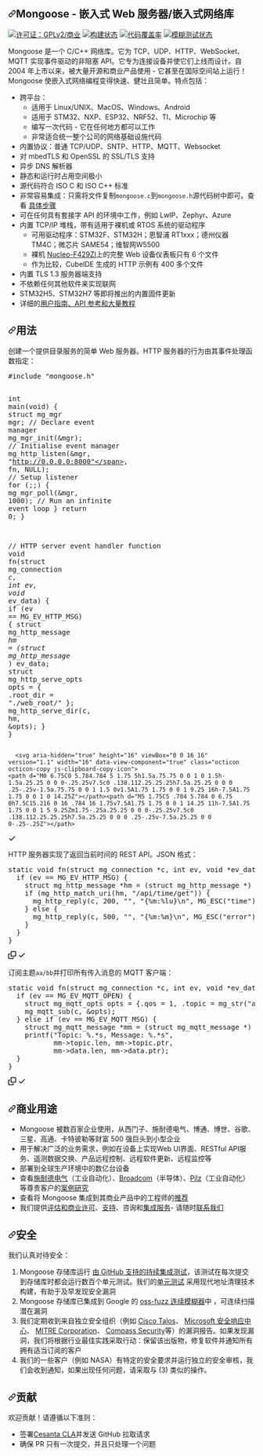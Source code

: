 <div class="Box-sc-g0xbh4-0 bJMeLZ js-snippet-clipboard-copy-unpositioned" data-hpc="true"><article class="markdown-body entry-content container-lg" itemprop="text"><h1 tabindex="-1" dir="auto"><a id="user-content-mongoose---embedded-web-server--embedded-networking-library" class="anchor" aria-hidden="true" tabindex="-1" href="#mongoose---embedded-web-server--embedded-networking-library"><svg class="octicon octicon-link" viewBox="0 0 16 16" version="1.1" width="16" height="16" aria-hidden="true"><path d="m7.775 3.275 1.25-1.25a3.5 3.5 0 1 1 4.95 4.95l-2.5 2.5a3.5 3.5 0 0 1-4.95 0 .751.751 0 0 1 .018-1.042.751.751 0 0 1 1.042-.018 1.998 1.998 0 0 0 2.83 0l2.5-2.5a2.002 2.002 0 0 0-2.83-2.83l-1.25 1.25a.751.751 0 0 1-1.042-.018.751.751 0 0 1-.018-1.042Zm-4.69 9.64a1.998 1.998 0 0 0 2.83 0l1.25-1.25a.751.751 0 0 1 1.042.018.751.751 0 0 1 .018 1.042l-1.25 1.25a3.5 3.5 0 1 1-4.95-4.95l2.5-2.5a3.5 3.5 0 0 1 4.95 0 .751.751 0 0 1-.018 1.042.751.751 0 0 1-1.042.018 1.998 1.998 0 0 0-2.83 0l-2.5 2.5a1.998 1.998 0 0 0 0 2.83Z"></path></svg></a><font style="vertical-align: inherit;"><font style="vertical-align: inherit;">Mongoose - 嵌入式 Web 服务器/嵌入式网络库</font></font></h1>
<p dir="auto"><a href="https://opensource.org/licenses/gpl-2.0.php" rel="nofollow"><img src="https://camo.githubusercontent.com/48ac5e5cefa5d1ec919b15644166664ff9d8d021f43265ee0a8763a56a300abe/68747470733a2f2f696d672e736869656c64732e696f2f62616467652f4c6963656e73652d47504c76322532306f72253230436f6d6d65726369616c2d677265656e2e737667" alt="许可证：GPLv2/商业" data-canonical-src="https://img.shields.io/badge/License-GPLv2%20or%20Commercial-green.svg" style="max-width: 100%;"></a>
<a href="https://github.com/cesanta/mongoose/actions"><img src="https://github.com/cesanta/mongoose/workflows/build/badge.svg" alt="构建状态" style="max-width: 100%;"></a>
<a href="https://codecov.io/gh/cesanta/mongoose" rel="nofollow"><img src="https://camo.githubusercontent.com/acc1bf9b67fc8c8cbcd13b71e3d9d0233762b01a624b0894365f975de66e4932/68747470733a2f2f636f6465636f762e696f2f67682f636573616e74612f6d6f6e676f6f73652f6272616e63682f6d61737465722f67726170682f62616467652e737667" alt="代码覆盖率" data-canonical-src="https://codecov.io/gh/cesanta/mongoose/branch/master/graph/badge.svg" style="max-width: 100%;"></a>
<a href="https://bugs.chromium.org/p/oss-fuzz/issues/list?sort=-opened&amp;can=1&amp;q=proj:mongoose" rel="nofollow"><img src="https://camo.githubusercontent.com/96965b85efcf5134ab936da42ad330459095c7f505cd513795ca5258eb6ce660/68747470733a2f2f6f73732d66757a7a2d6275696c642d6c6f67732e73746f726167652e676f6f676c65617069732e636f6d2f6261646765732f6d6f6e676f6f73652e737667" alt="模糊测试状态" data-canonical-src="https://oss-fuzz-build-logs.storage.googleapis.com/badges/mongoose.svg" style="max-width: 100%;"></a></p>
<p dir="auto"><font style="vertical-align: inherit;"><font style="vertical-align: inherit;">Mongoose 是一个 C/C++ 网络库。</font><font style="vertical-align: inherit;">它为 TCP、UDP、HTTP、WebSocket、MQTT 实现事件驱动的非阻塞 API。</font><font style="vertical-align: inherit;">它专为连接设备并使它们上线而设计。</font><font style="vertical-align: inherit;">自 2004 年上市以来，被大量开源和商业产品使用 - 它甚至在国际空间站上运行！</font><font style="vertical-align: inherit;">Mongoose 使嵌入式网络编程变得快速、健壮且简单。</font><font style="vertical-align: inherit;">特点包括：</font></font></p>
<ul dir="auto">
<li><font style="vertical-align: inherit;"><font style="vertical-align: inherit;">跨平台：
</font></font><ul dir="auto">
<li><font style="vertical-align: inherit;"><font style="vertical-align: inherit;">适用于 Linux/UNIX、MacOS、Windows、Android</font></font></li>
<li><font style="vertical-align: inherit;"><font style="vertical-align: inherit;">适用于 STM32、NXP、ESP32、NRF52、TI、Microchip 等</font></font></li>
<li><font style="vertical-align: inherit;"><font style="vertical-align: inherit;">编写一次代码 - 它在任何地方都可以工作</font></font></li>
<li><font style="vertical-align: inherit;"><font style="vertical-align: inherit;">非常适合统一整个公司的网络基础设施代码</font></font></li>
</ul>
</li>
<li><font style="vertical-align: inherit;"><font style="vertical-align: inherit;">内置协议：普通 TCP/UDP、SNTP、HTTP、MQTT、Websocket</font></font></li>
<li><font style="vertical-align: inherit;"><font style="vertical-align: inherit;">对 mbedTLS 和 OpenSSL 的 SSL/TLS 支持</font></font></li>
<li><font style="vertical-align: inherit;"><font style="vertical-align: inherit;">异步 DNS 解析器</font></font></li>
<li><font style="vertical-align: inherit;"><font style="vertical-align: inherit;">静态和运行时占用空间极小</font></font></li>
<li><font style="vertical-align: inherit;"><font style="vertical-align: inherit;">源代码符合 ISO C 和 ISO C++ 标准</font></font></li>
<li><font style="vertical-align: inherit;"><font style="vertical-align: inherit;">非常容易集成：只需将文件复制</font></font><code>mongoose.c</code><font style="vertical-align: inherit;"><font style="vertical-align: inherit;">到</font></font><code>mongoose.h</code><font style="vertical-align: inherit;"><font style="vertical-align: inherit;">源代码树中即可。</font><font style="vertical-align: inherit;">查看
</font></font><a href="https://mongoose.ws/documentation/#2-minute-integration-guide" rel="nofollow"><font style="vertical-align: inherit;"><font style="vertical-align: inherit;">具体步骤</font></font></a></li>
<li><font style="vertical-align: inherit;"><font style="vertical-align: inherit;">可在任何具有套接字 API 的环境中工作，例如 LwIP、Zephyr、Azure</font></font></li>
<li><font style="vertical-align: inherit;"><font style="vertical-align: inherit;">内置 TCP/IP 堆栈，带有适用于裸机或 RTOS 系统的驱动程序
</font></font><ul dir="auto">
<li><font style="vertical-align: inherit;"><font style="vertical-align: inherit;">可用驱动程序：STM32F、STM32H；</font><font style="vertical-align: inherit;">恩智浦 RT1xxx；</font><font style="vertical-align: inherit;">德州仪器TM4C；</font><font style="vertical-align: inherit;">微芯片 SAME54；</font><font style="vertical-align: inherit;">维智网W5500</font></font></li>
<li><font style="vertical-align: inherit;"><font style="vertical-align: inherit;">裸机
</font></font><a href="/cesanta/mongoose/blob/master/examples/stm32/nucleo-f429zi-baremetal"><font style="vertical-align: inherit;"><font style="vertical-align: inherit;">Nucleo-F429ZI</font></font></a><font style="vertical-align: inherit;"><font style="vertical-align: inherit;">上的完整 Web 设备仪表板只有 6 个文件</font></font></li>
<li><font style="vertical-align: inherit;"><font style="vertical-align: inherit;">作为比较，CubeIDE 生成的 HTTP 示例有 400 多个文件</font></font></li>
</ul>
</li>
<li><font style="vertical-align: inherit;"><font style="vertical-align: inherit;">内置 TLS 1.3 服务器端支持</font></font></li>
<li><font style="vertical-align: inherit;"><font style="vertical-align: inherit;">不依赖任何其他软件来实现联网</font></font></li>
<li><font style="vertical-align: inherit;"><font style="vertical-align: inherit;">STM32H5、STM32H7 等即将推出的内置固件更新</font></font></li>
<li><font style="vertical-align: inherit;"><font style="vertical-align: inherit;">详细的</font></font><a href="https://mongoose.ws/documentation/" rel="nofollow"><font style="vertical-align: inherit;"><font style="vertical-align: inherit;">用户指南、API 参考和大量教程</font></font></a></li>
</ul>
<h2 tabindex="-1" dir="auto"><a id="user-content-usage" class="anchor" aria-hidden="true" tabindex="-1" href="#usage"><svg class="octicon octicon-link" viewBox="0 0 16 16" version="1.1" width="16" height="16" aria-hidden="true"><path d="m7.775 3.275 1.25-1.25a3.5 3.5 0 1 1 4.95 4.95l-2.5 2.5a3.5 3.5 0 0 1-4.95 0 .751.751 0 0 1 .018-1.042.751.751 0 0 1 1.042-.018 1.998 1.998 0 0 0 2.83 0l2.5-2.5a2.002 2.002 0 0 0-2.83-2.83l-1.25 1.25a.751.751 0 0 1-1.042-.018.751.751 0 0 1-.018-1.042Zm-4.69 9.64a1.998 1.998 0 0 0 2.83 0l1.25-1.25a.751.751 0 0 1 1.042.018.751.751 0 0 1 .018 1.042l-1.25 1.25a3.5 3.5 0 1 1-4.95-4.95l2.5-2.5a3.5 3.5 0 0 1 4.95 0 .751.751 0 0 1-.018 1.042.751.751 0 0 1-1.042.018 1.998 1.998 0 0 0-2.83 0l-2.5 2.5a1.998 1.998 0 0 0 0 2.83Z"></path></svg></a><font style="vertical-align: inherit;"><font style="vertical-align: inherit;">用法</font></font></h2>
<p dir="auto"><font style="vertical-align: inherit;"><font style="vertical-align: inherit;">创建一个提供目录服务的简单 Web 服务器。</font><font style="vertical-align: inherit;">HTTP 服务器的行为由其事件处理函数指定：</font></font></p>
<div class="highlight highlight-source-c notranslate position-relative overflow-auto" dir="auto"><pre><span class="pl-k">#include</span> <span class="pl-s">"mongoose.h"</span>

<span class="pl-smi">int</span> <span class="pl-en">main</span>(<span class="pl-smi">void</span>) {
  <span class="pl-k">struct</span> <span class="pl-smi">mg_mgr</span> <span class="pl-s1">mgr</span>;  <span class="pl-c">// Declare event manager</span>
  <span class="pl-en">mg_mgr_init</span>(<span class="pl-c1">&amp;</span><span class="pl-s1">mgr</span>);  <span class="pl-c">// Initialise event manager</span>
  <span class="pl-en">mg_http_listen</span>(<span class="pl-c1">&amp;</span><span class="pl-s1">mgr</span>, <span class="pl-s">"http://0.0.0.0:8000"</span>, <span class="pl-s1">fn</span>, <span class="pl-c1">NULL</span>);  <span class="pl-c">// Setup listener</span>
  <span class="pl-k">for</span> (;;) {
    <span class="pl-en">mg_mgr_poll</span>(<span class="pl-c1">&amp;</span><span class="pl-s1">mgr</span>, <span class="pl-c1">1000</span>);  <span class="pl-c">// Run an infinite event loop</span>
  }
  <span class="pl-k">return</span> <span class="pl-c1">0</span>;
}

<span class="pl-c">// HTTP server event handler function</span>
<span class="pl-smi">void</span> <span class="pl-en">fn</span>(<span class="pl-k">struct</span> <span class="pl-smi">mg_connection</span> <span class="pl-c1">*</span><span class="pl-s1">c</span>, <span class="pl-smi">int</span> <span class="pl-s1">ev</span>, <span class="pl-smi">void</span> <span class="pl-c1">*</span><span class="pl-s1">ev_data</span>) {
  <span class="pl-k">if</span> (<span class="pl-s1">ev</span> <span class="pl-c1">==</span> <span class="pl-c1">MG_EV_HTTP_MSG</span>) {
    <span class="pl-k">struct</span> <span class="pl-smi">mg_http_message</span> <span class="pl-c1">*</span><span class="pl-s1">hm</span> <span class="pl-c1">=</span> (<span class="pl-k">struct</span> <span class="pl-smi">mg_http_message</span> <span class="pl-c1">*</span>) <span class="pl-s1">ev_data</span>;
    <span class="pl-k">struct</span> <span class="pl-smi">mg_http_serve_opts</span> <span class="pl-s1">opts</span> <span class="pl-c1">=</span> { .<span class="pl-c1">root_dir</span> <span class="pl-c1">=</span> <span class="pl-s">"./web_root/"</span> };
    <span class="pl-en">mg_http_serve_dir</span>(<span class="pl-s1">c</span>, <span class="pl-s1">hm</span>, <span class="pl-c1">&amp;</span><span class="pl-s1">opts</span>);
  }
}</pre><div class="zeroclipboard-container">
    
      <svg aria-hidden="true" height="16" viewBox="0 0 16 16" version="1.1" width="16" data-view-component="true" class="octicon octicon-copy js-clipboard-copy-icon">
    <path d="M0 6.75C0 5.784.784 5 1.75 5h1.5a.75.75 0 0 1 0 1.5h-1.5a.25.25 0 0 0-.25.25v7.5c0 .138.112.25.25.25h7.5a.25.25 0 0 0 .25-.25v-1.5a.75.75 0 0 1 1.5 0v1.5A1.75 1.75 0 0 1 9.25 16h-7.5A1.75 1.75 0 0 1 0 14.25Z"></path><path d="M5 1.75C5 .784 5.784 0 6.75 0h7.5C15.216 0 16 .784 16 1.75v7.5A1.75 1.75 0 0 1 14.25 11h-7.5A1.75 1.75 0 0 1 5 9.25Zm1.75-.25a.25.25 0 0 0-.25.25v7.5c0 .138.112.25.25.25h7.5a.25.25 0 0 0 .25-.25v-7.5a.25.25 0 0 0-.25-.25Z"></path>
</svg>
      <svg aria-hidden="true" height="16" viewBox="0 0 16 16" version="1.1" width="16" data-view-component="true" class="octicon octicon-check js-clipboard-check-icon color-fg-success d-none">
    <path d="M13.78 4.22a.75.75 0 0 1 0 1.06l-7.25 7.25a.75.75 0 0 1-1.06 0L2.22 9.28a.751.751 0 0 1 .018-1.042.751.751 0 0 1 1.042-.018L6 10.94l6.72-6.72a.75.75 0 0 1 1.06 0Z"></path>
</svg>
    </clipboard-copy>
  </div></div>
<p dir="auto"><font style="vertical-align: inherit;"><font style="vertical-align: inherit;">HTTP 服务器实现了返回当前时间的 REST API。</font><font style="vertical-align: inherit;">JSON 格式：</font></font></p>
<div class="highlight highlight-source-c notranslate position-relative overflow-auto" dir="auto"><pre><span class="pl-k">static</span> <span class="pl-smi">void</span> <span class="pl-en">fn</span>(<span class="pl-k">struct</span> <span class="pl-smi">mg_connection</span> <span class="pl-c1">*</span><span class="pl-s1">c</span>, <span class="pl-smi">int</span> <span class="pl-s1">ev</span>, <span class="pl-smi">void</span> <span class="pl-c1">*</span><span class="pl-s1">ev_data</span>) {
  <span class="pl-k">if</span> (<span class="pl-s1">ev</span> <span class="pl-c1">==</span> <span class="pl-c1">MG_EV_HTTP_MSG</span>) {
    <span class="pl-k">struct</span> <span class="pl-smi">mg_http_message</span> <span class="pl-c1">*</span><span class="pl-s1">hm</span> <span class="pl-c1">=</span> (<span class="pl-k">struct</span> <span class="pl-smi">mg_http_message</span> <span class="pl-c1">*</span>) <span class="pl-s1">ev_data</span>;
    <span class="pl-k">if</span> (<span class="pl-en">mg_http_match_uri</span>(<span class="pl-s1">hm</span>, <span class="pl-s">"/api/time/get"</span>)) {
      <span class="pl-en">mg_http_reply</span>(<span class="pl-s1">c</span>, <span class="pl-c1">200</span>, <span class="pl-s">""</span>, <span class="pl-s">"{%m:%lu}\n"</span>, <span class="pl-en">MG_ESC</span>(<span class="pl-s">"time"</span>), <span class="pl-en">time</span>(<span class="pl-c1">NULL</span>));
    } <span class="pl-k">else</span> {
      <span class="pl-en">mg_http_reply</span>(<span class="pl-s1">c</span>, <span class="pl-c1">500</span>, <span class="pl-s">""</span>, <span class="pl-s">"{%m:%m}\n"</span>, <span class="pl-en">MG_ESC</span>(<span class="pl-s">"error"</span>), <span class="pl-en">MG_ESC</span>(<span class="pl-s">"Unsupported URI"</span>)); 
    }
  }
}</pre><div class="zeroclipboard-container">
    <clipboard-copy aria-label="Copy" class="ClipboardButton btn btn-invisible js-clipboard-copy m-2 p-0 tooltipped-no-delay d-flex flex-justify-center flex-items-center" data-copy-feedback="Copied!" data-tooltip-direction="w" value="static void fn(struct mg_connection *c, int ev, void *ev_data) {
  if (ev == MG_EV_HTTP_MSG) {
    struct mg_http_message *hm = (struct mg_http_message *) ev_data;
    if (mg_http_match_uri(hm, &quot;/api/time/get&quot;)) {
      mg_http_reply(c, 200, &quot;&quot;, &quot;{%m:%lu}\n&quot;, MG_ESC(&quot;time&quot;), time(NULL));
    } else {
      mg_http_reply(c, 500, &quot;&quot;, &quot;{%m:%m}\n&quot;, MG_ESC(&quot;error&quot;), MG_ESC(&quot;Unsupported URI&quot;)); 
    }
  }
}" tabindex="0" role="button">
      <svg aria-hidden="true" height="16" viewBox="0 0 16 16" version="1.1" width="16" data-view-component="true" class="octicon octicon-copy js-clipboard-copy-icon">
    <path d="M0 6.75C0 5.784.784 5 1.75 5h1.5a.75.75 0 0 1 0 1.5h-1.5a.25.25 0 0 0-.25.25v7.5c0 .138.112.25.25.25h7.5a.25.25 0 0 0 .25-.25v-1.5a.75.75 0 0 1 1.5 0v1.5A1.75 1.75 0 0 1 9.25 16h-7.5A1.75 1.75 0 0 1 0 14.25Z"></path><path d="M5 1.75C5 .784 5.784 0 6.75 0h7.5C15.216 0 16 .784 16 1.75v7.5A1.75 1.75 0 0 1 14.25 11h-7.5A1.75 1.75 0 0 1 5 9.25Zm1.75-.25a.25.25 0 0 0-.25.25v7.5c0 .138.112.25.25.25h7.5a.25.25 0 0 0 .25-.25v-7.5a.25.25 0 0 0-.25-.25Z"></path>
</svg>
      <svg aria-hidden="true" height="16" viewBox="0 0 16 16" version="1.1" width="16" data-view-component="true" class="octicon octicon-check js-clipboard-check-icon color-fg-success d-none">
    <path d="M13.78 4.22a.75.75 0 0 1 0 1.06l-7.25 7.25a.75.75 0 0 1-1.06 0L2.22 9.28a.751.751 0 0 1 .018-1.042.751.751 0 0 1 1.042-.018L6 10.94l6.72-6.72a.75.75 0 0 1 1.06 0Z"></path>
</svg>
    </clipboard-copy>
  </div></div>
<p dir="auto"><font style="vertical-align: inherit;"><font style="vertical-align: inherit;">订阅主题</font></font><code>aa/bb</code><font style="vertical-align: inherit;"><font style="vertical-align: inherit;">并打印所有传入消息的 MQTT 客户端：</font></font></p>
<div class="highlight highlight-source-c notranslate position-relative overflow-auto" dir="auto"><pre><span class="pl-k">static</span> <span class="pl-smi">void</span> <span class="pl-en">fn</span>(<span class="pl-k">struct</span> <span class="pl-smi">mg_connection</span> <span class="pl-c1">*</span><span class="pl-s1">c</span>, <span class="pl-smi">int</span> <span class="pl-s1">ev</span>, <span class="pl-smi">void</span> <span class="pl-c1">*</span><span class="pl-s1">ev_data</span>) {
  <span class="pl-k">if</span> (<span class="pl-s1">ev</span> <span class="pl-c1">==</span> <span class="pl-c1">MG_EV_MQTT_OPEN</span>) {
    <span class="pl-k">struct</span> <span class="pl-smi">mg_mqtt_opts</span> <span class="pl-s1">opts</span> <span class="pl-c1">=</span> {.<span class="pl-c1">qos</span> <span class="pl-c1">=</span> <span class="pl-c1">1</span>, .<span class="pl-c1">topic</span> <span class="pl-c1">=</span> <span class="pl-en">mg_str</span>(<span class="pl-s">"aa/bb"</span>)};
    <span class="pl-en">mg_mqtt_sub</span>(<span class="pl-s1">c</span>, <span class="pl-c1">&amp;</span><span class="pl-s1">opts</span>);
  } <span class="pl-k">else</span> <span class="pl-k">if</span> (<span class="pl-s1">ev</span> <span class="pl-c1">==</span> <span class="pl-c1">MG_EV_MQTT_MSG</span>) {
    <span class="pl-k">struct</span> <span class="pl-smi">mg_mqtt_message</span> <span class="pl-c1">*</span><span class="pl-s1">mm</span> <span class="pl-c1">=</span> (<span class="pl-k">struct</span> <span class="pl-smi">mg_mqtt_message</span> <span class="pl-c1">*</span>) <span class="pl-s1">ev_data</span>;
    <span class="pl-en">printf</span>(<span class="pl-s">"Topic: %.*s, Message: %.*s"</span>,
           <span class="pl-s1">mm</span><span class="pl-c1">-&gt;</span><span class="pl-c1">topic</span>.<span class="pl-c1">len</span>, <span class="pl-s1">mm</span><span class="pl-c1">-&gt;</span><span class="pl-c1">topic</span>.<span class="pl-c1">ptr</span>,
           <span class="pl-s1">mm</span><span class="pl-c1">-&gt;</span><span class="pl-c1">data</span>.<span class="pl-c1">len</span>, <span class="pl-s1">mm</span><span class="pl-c1">-&gt;</span><span class="pl-c1">data</span>.<span class="pl-c1">ptr</span>);
  }
}</pre><div class="zeroclipboard-container">
    <clipboard-copy aria-label="Copy" class="ClipboardButton btn btn-invisible js-clipboard-copy m-2 p-0 tooltipped-no-delay d-flex flex-justify-center flex-items-center" data-copy-feedback="Copied!" data-tooltip-direction="w" value="static void fn(struct mg_connection *c, int ev, void *ev_data) {
  if (ev == MG_EV_MQTT_OPEN) {
    struct mg_mqtt_opts opts = {.qos = 1, .topic = mg_str(&quot;aa/bb&quot;)};
    mg_mqtt_sub(c, &amp;opts);
  } else if (ev == MG_EV_MQTT_MSG) {
    struct mg_mqtt_message *mm = (struct mg_mqtt_message *) ev_data;
    printf(&quot;Topic: %.*s, Message: %.*s&quot;,
           mm->topic.len, mm->topic.ptr,
           mm->data.len, mm->data.ptr);
  }
}" tabindex="0" role="button">
      <svg aria-hidden="true" height="16" viewBox="0 0 16 16" version="1.1" width="16" data-view-component="true" class="octicon octicon-copy js-clipboard-copy-icon">
    <path d="M0 6.75C0 5.784.784 5 1.75 5h1.5a.75.75 0 0 1 0 1.5h-1.5a.25.25 0 0 0-.25.25v7.5c0 .138.112.25.25.25h7.5a.25.25 0 0 0 .25-.25v-1.5a.75.75 0 0 1 1.5 0v1.5A1.75 1.75 0 0 1 9.25 16h-7.5A1.75 1.75 0 0 1 0 14.25Z"></path><path d="M5 1.75C5 .784 5.784 0 6.75 0h7.5C15.216 0 16 .784 16 1.75v7.5A1.75 1.75 0 0 1 14.25 11h-7.5A1.75 1.75 0 0 1 5 9.25Zm1.75-.25a.25.25 0 0 0-.25.25v7.5c0 .138.112.25.25.25h7.5a.25.25 0 0 0 .25-.25v-7.5a.25.25 0 0 0-.25-.25Z"></path>
</svg>
      <svg aria-hidden="true" height="16" viewBox="0 0 16 16" version="1.1" width="16" data-view-component="true" class="octicon octicon-check js-clipboard-check-icon color-fg-success d-none">
    <path d="M13.78 4.22a.75.75 0 0 1 0 1.06l-7.25 7.25a.75.75 0 0 1-1.06 0L2.22 9.28a.751.751 0 0 1 .018-1.042.751.751 0 0 1 1.042-.018L6 10.94l6.72-6.72a.75.75 0 0 1 1.06 0Z"></path>
</svg>
    </clipboard-copy>
  </div></div>
<h2 tabindex="-1" dir="auto"><a id="user-content-commercial-use" class="anchor" aria-hidden="true" tabindex="-1" href="#commercial-use"><svg class="octicon octicon-link" viewBox="0 0 16 16" version="1.1" width="16" height="16" aria-hidden="true"><path d="m7.775 3.275 1.25-1.25a3.5 3.5 0 1 1 4.95 4.95l-2.5 2.5a3.5 3.5 0 0 1-4.95 0 .751.751 0 0 1 .018-1.042.751.751 0 0 1 1.042-.018 1.998 1.998 0 0 0 2.83 0l2.5-2.5a2.002 2.002 0 0 0-2.83-2.83l-1.25 1.25a.751.751 0 0 1-1.042-.018.751.751 0 0 1-.018-1.042Zm-4.69 9.64a1.998 1.998 0 0 0 2.83 0l1.25-1.25a.751.751 0 0 1 1.042.018.751.751 0 0 1 .018 1.042l-1.25 1.25a3.5 3.5 0 1 1-4.95-4.95l2.5-2.5a3.5 3.5 0 0 1 4.95 0 .751.751 0 0 1-.018 1.042.751.751 0 0 1-1.042.018 1.998 1.998 0 0 0-2.83 0l-2.5 2.5a1.998 1.998 0 0 0 0 2.83Z"></path></svg></a><font style="vertical-align: inherit;"><font style="vertical-align: inherit;">商业用途</font></font></h2>
<ul dir="auto">
<li><font style="vertical-align: inherit;"><font style="vertical-align: inherit;">Mongoose 被数百家企业使用，从西门子、施耐德电气、博通、博世、谷歌、三星、高通、卡特彼勒等财富 500 强巨头到小型企业</font></font></li>
<li><font style="vertical-align: inherit;"><font style="vertical-align: inherit;">用于解决广泛的业务需求，例如在设备上实现Web UI界面、RESTful API服务、遥测数据交换、产品远程控制、远程软件更新、远程监控等</font></font></li>
<li><font style="vertical-align: inherit;"><font style="vertical-align: inherit;">部署到全球生产环境中的数亿台设备</font></font></li>
<li><font style="vertical-align: inherit;"><font style="vertical-align: inherit;">查看</font><a href="https://mongoose.ws/case-studies/schneider-electric/" rel="nofollow"><font style="vertical-align: inherit;">施耐德电气</font></a><font style="vertical-align: inherit;">（工业自动化）、</font><a href="https://mongoose.ws/case-studies/broadcom/" rel="nofollow"><font style="vertical-align: inherit;">Broadcom</font></a><font style="vertical-align: inherit;">（半导体）、</font><a href="https://mongoose.ws/case-studies/pilz/" rel="nofollow"><font style="vertical-align: inherit;">Pilz</font></a><font style="vertical-align: inherit;">（工业自动化）等</font><font style="vertical-align: inherit;">尊贵客户的</font></font><a href="https://mongoose.ws/case-studies/" rel="nofollow"><font style="vertical-align: inherit;"><font style="vertical-align: inherit;">案例研究</font></font></a><font style="vertical-align: inherit;"></font><a href="https://mongoose.ws/case-studies/schneider-electric/" rel="nofollow"><font style="vertical-align: inherit;"></font></a><font style="vertical-align: inherit;"></font><a href="https://mongoose.ws/case-studies/broadcom/" rel="nofollow"><font style="vertical-align: inherit;"></font></a><font style="vertical-align: inherit;"></font><a href="https://mongoose.ws/case-studies/pilz/" rel="nofollow"><font style="vertical-align: inherit;"></font></a><font style="vertical-align: inherit;"></font></li>
<li><font style="vertical-align: inherit;"><font style="vertical-align: inherit;">查看</font><font style="vertical-align: inherit;">将 Mongoose 集成到其商业产品中的工程师的</font></font><a href="https://mongoose.ws/testimonials/" rel="nofollow"><font style="vertical-align: inherit;"><font style="vertical-align: inherit;">推荐</font></font></a><font style="vertical-align: inherit;"></font></li>
<li><font style="vertical-align: inherit;"><font style="vertical-align: inherit;">我们提供</font></font><a href="https://mongoose.ws/licensing/" rel="nofollow"><font style="vertical-align: inherit;"><font style="vertical-align: inherit;">评估和商业许可</font></font></a><font style="vertical-align: inherit;"><font style="vertical-align: inherit;">、</font></font><a href="https://mongoose.ws/support/" rel="nofollow"><font style="vertical-align: inherit;"><font style="vertical-align: inherit;">支持</font></font></a><font style="vertical-align: inherit;"><font style="vertical-align: inherit;">、咨询和</font></font><a href="https://mongoose.ws/integration/" rel="nofollow"><font style="vertical-align: inherit;"><font style="vertical-align: inherit;">集成服务</font></font></a><font style="vertical-align: inherit;"><font style="vertical-align: inherit;">- 请随时</font></font><a href="https://mongoose.ws/contact/" rel="nofollow"><font style="vertical-align: inherit;"><font style="vertical-align: inherit;">联系我们</font></font></a></li>
</ul>
<h2 tabindex="-1" dir="auto"><a id="user-content-security" class="anchor" aria-hidden="true" tabindex="-1" href="#security"><svg class="octicon octicon-link" viewBox="0 0 16 16" version="1.1" width="16" height="16" aria-hidden="true"><path d="m7.775 3.275 1.25-1.25a3.5 3.5 0 1 1 4.95 4.95l-2.5 2.5a3.5 3.5 0 0 1-4.95 0 .751.751 0 0 1 .018-1.042.751.751 0 0 1 1.042-.018 1.998 1.998 0 0 0 2.83 0l2.5-2.5a2.002 2.002 0 0 0-2.83-2.83l-1.25 1.25a.751.751 0 0 1-1.042-.018.751.751 0 0 1-.018-1.042Zm-4.69 9.64a1.998 1.998 0 0 0 2.83 0l1.25-1.25a.751.751 0 0 1 1.042.018.751.751 0 0 1 .018 1.042l-1.25 1.25a3.5 3.5 0 1 1-4.95-4.95l2.5-2.5a3.5 3.5 0 0 1 4.95 0 .751.751 0 0 1-.018 1.042.751.751 0 0 1-1.042.018 1.998 1.998 0 0 0-2.83 0l-2.5 2.5a1.998 1.998 0 0 0 0 2.83Z"></path></svg></a><font style="vertical-align: inherit;"><font style="vertical-align: inherit;">安全</font></font></h2>
<p dir="auto"><font style="vertical-align: inherit;"><font style="vertical-align: inherit;">我们认真对待安全：</font></font></p>
<ol dir="auto">
<li><font style="vertical-align: inherit;"><font style="vertical-align: inherit;">Mongoose 存储库运行
</font></font><a href="https://github.com/cesanta/mongoose/actions"><font style="vertical-align: inherit;"><font style="vertical-align: inherit;">由 GitHub 支持的持续集成测试</font></font></a><font style="vertical-align: inherit;"><font style="vertical-align: inherit;">，该测试在每次提交到存储库时都会运行数百个单元测试。</font><font style="vertical-align: inherit;">我们的</font></font><a href="https://github.com/cesanta/mongoose/tree/master/test"><font style="vertical-align: inherit;"><font style="vertical-align: inherit;">单元测试</font></font></a><font style="vertical-align: inherit;"><font style="vertical-align: inherit;">
采用现代地址清理技术构建，有助于及早发现安全漏洞</font></font></li>
<li><font style="vertical-align: inherit;"><font style="vertical-align: inherit;">Mongoose 存储库已集成到 Google 的
</font></font><a href="https://bugs.chromium.org/p/oss-fuzz/issues/list?sort=-opened&amp;can=1&amp;q=proj:mongoose" rel="nofollow"><font style="vertical-align: inherit;"><font style="vertical-align: inherit;">oss-fuzz 连续模糊器</font></font></a><font style="vertical-align: inherit;"><font style="vertical-align: inherit;">中
，可连续扫描潜在漏洞</font></font></li>
<li><font style="vertical-align: inherit;"><font style="vertical-align: inherit;">我们定期收到来自独立安全组织（例如
</font></font><a href="https://www.cisco.com/c/en/us/products/security/talos.html" rel="nofollow"><font style="vertical-align: inherit;"><font style="vertical-align: inherit;">Cisco Talos</font></font></a><font style="vertical-align: inherit;"><font style="vertical-align: inherit;">、
 </font></font><a href="https://www.microsoft.com/en-us/msrc" rel="nofollow"><font style="vertical-align: inherit;"><font style="vertical-align: inherit;">Microsoft 安全响应中心</font></font></a><font style="vertical-align: inherit;"><font style="vertical-align: inherit;">、
 </font></font><a href="https://www.mitre.org/" rel="nofollow"><font style="vertical-align: inherit;"><font style="vertical-align: inherit;">MITRE Corporation</font></font></a><font style="vertical-align: inherit;"><font style="vertical-align: inherit;">、
 </font></font><a href="https://www.compass-security.com/en/" rel="nofollow"><font style="vertical-align: inherit;"><font style="vertical-align: inherit;">Compass Security</font></font></a><font style="vertical-align: inherit;"><font style="vertical-align: inherit;">等）的漏洞报告。</font><font style="vertical-align: inherit;">如果发现漏洞，我们将根据行业最佳实践采取行动：保留该出版物，修复软件并通知所有拥有适当订阅的客户</font></font></li>
<li><font style="vertical-align: inherit;"><font style="vertical-align: inherit;">我们的一些客户（例如 NASA）有特定的安全要求并运行独立的安全审核，我们会收到通知，如果出现任何问题，请采取与 (3) 类似的操作。</font></font></li>
</ol>
<h2 tabindex="-1" dir="auto"><a id="user-content-contributions" class="anchor" aria-hidden="true" tabindex="-1" href="#contributions"><svg class="octicon octicon-link" viewBox="0 0 16 16" version="1.1" width="16" height="16" aria-hidden="true"><path d="m7.775 3.275 1.25-1.25a3.5 3.5 0 1 1 4.95 4.95l-2.5 2.5a3.5 3.5 0 0 1-4.95 0 .751.751 0 0 1 .018-1.042.751.751 0 0 1 1.042-.018 1.998 1.998 0 0 0 2.83 0l2.5-2.5a2.002 2.002 0 0 0-2.83-2.83l-1.25 1.25a.751.751 0 0 1-1.042-.018.751.751 0 0 1-.018-1.042Zm-4.69 9.64a1.998 1.998 0 0 0 2.83 0l1.25-1.25a.751.751 0 0 1 1.042.018.751.751 0 0 1 .018 1.042l-1.25 1.25a3.5 3.5 0 1 1-4.95-4.95l2.5-2.5a3.5 3.5 0 0 1 4.95 0 .751.751 0 0 1-.018 1.042.751.751 0 0 1-1.042.018 1.998 1.998 0 0 0-2.83 0l-2.5 2.5a1.998 1.998 0 0 0 0 2.83Z"></path></svg></a><font style="vertical-align: inherit;"><font style="vertical-align: inherit;">贡献</font></font></h2>
<p dir="auto"><font style="vertical-align: inherit;"><font style="vertical-align: inherit;">欢迎贡献！</font><font style="vertical-align: inherit;">请遵循以下准则：</font></font></p>
<ul dir="auto">
<li><font style="vertical-align: inherit;"><font style="vertical-align: inherit;">签署</font></font><a href="https://cesanta.com/cla.html" rel="nofollow"><font style="vertical-align: inherit;"><font style="vertical-align: inherit;">Cesanta CLA</font></font></a><font style="vertical-align: inherit;"><font style="vertical-align: inherit;">并发送 GitHub 拉取请求</font></font></li>
<li><font style="vertical-align: inherit;"><font style="vertical-align: inherit;">确保 PR 只有一次提交，并且只处理一个问题</font></font></li>
</ul>
</article></div>
